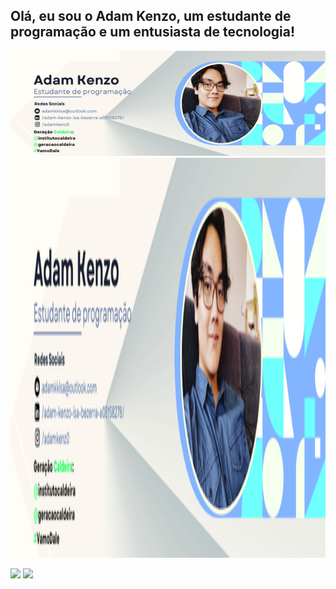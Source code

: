 ## Olá, eu sou o Adam Kenzo, um estudante de programação e um entusiasta de tecnologia!
![Imagem banner](bannerGitHub.png)
<img src="bannerGitHub.png" widht="1280" height="640">
<div> 
 
  <a href="https://www.instagram.com/adamkenz0/" target="_blank"><img src="https://img.shields.io/badge/-Instagram-%23E4405F?style=for-the-badge&logo=instagram&logoColor=white" target="_blank"></a>
  <a href="https://www.linkedin.com/in/adam-kenzo-isa-bezerra-a08158278" target="_blank"><img src="https://img.shields.io/badge/-LinkedIn-%230077B5?style=for-the-badge&logo=linkedin&logoColor=white" target="_blank"></a> 
  
</div>

